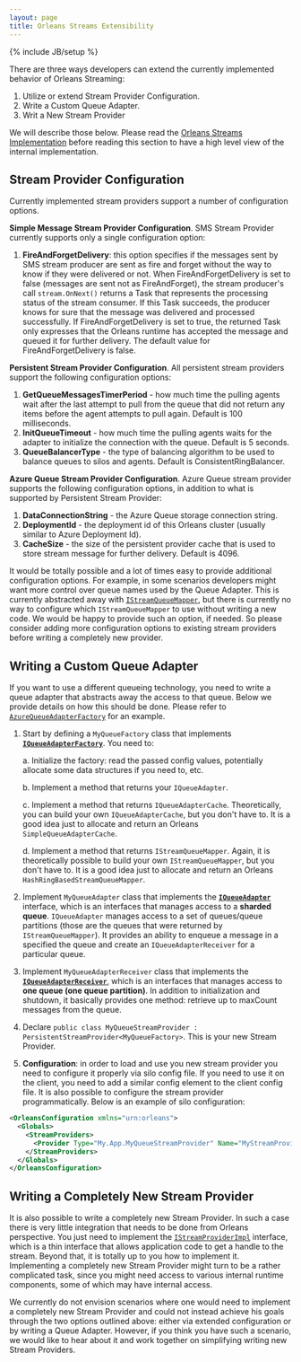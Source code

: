 ```yaml
---
layout: page
title: Orleans Streams Extensibility
---
```

{% include JB/setup %}

There are three ways developers can extend the currently implemented behavior of Orleans Streaming:

1. Utilize or extend Stream Provider Configuration.
2. Write a Custom Queue Adapter.
3. Writ a New Stream Provider

We will describe those below. Please read the [Orleans Streams Implementation](Streams-Implementation) before reading this section to have a high level view of the internal implementation.

## Stream Provider Configuration

Currently implemented stream providers support a number of configuration options.

**Simple Message Stream Provider Configuration**. SMS Stream Provider currently supports only a single configuration option:

1. **FireAndForgetDelivery**: this option specifies if the messages sent by SMS stream producer are sent as fire and forget without the way to know if they were delivered or not. When FireAndForgetDelivery is set to false (messages are sent not as FireAndForget), the stream producer's call `stream.OnNext()` returns a Task that represents the processing status of the stream consumer. If this Task succeeds, the producer knows for sure that the message was delivered and processed successfully. If FireAndForgetDelivery is set to true, the returned Task only expresses that the Orleans runtime has accepted the message and queued it for further delivery. The default value for FireAndForgetDelivery is false. 

**Persistent Stream Provider Configuration**. All persistent stream providers support the following configuration options:

1. **GetQueueMessagesTimerPeriod** - how much time the pulling agents wait after the last attempt to pull from the queue that did not return any items before the agent attempts to pull again. Default is 100 milliseconds.
2. **InitQueueTimeout** - how much time the pulling agents waits for the adapter to initialize the connection with the queue. Default is 5 seconds.
3. **QueueBalancerType** - the type of balancing algorithm to be used to balance queues to silos and agents. Default is ConsistentRingBalancer.

**Azure Queue Stream Provider Configuration**. Azure Queue stream provider supports the following configuration options, in addition to what is supported by Persistent Stream Provider:

1. **DataConnectionString** - the Azure Queue storage connection string.
2. **DeploymentId** - the deployment id of this Orleans cluster (usually similar to Azure Deployment Id).
3. **CacheSize** - the size of the persistent provider cache that is used to store stream message for further delivery. Default is 4096.

It would be totally possible and a lot of times easy to provide additional configuration options. For example, in some scenarios developers might want more control over  queue names used by the Queue Adapter. This is currently abstracted away with [`IStreamQueueMapper`](https://github.com/dotnet/orleans/blob/master/src/Orleans/Streams/QueueAdapters/IStreamQueueMapper.cs), but there is currently no way to configure which `IStreamQueueMapper` to use without writing a new code. We would be happy to provide such an option, if needed. So please consider adding more configuration options to existing stream providers before writing a completely new  provider.


## Writing a Custom Queue Adapter

If you want to use a different queueing technology, you need to write a queue adapter that abstracts away the access to that queue. Below we provide details on how this should be done. Please refer to [`AzureQueueAdapterFactory`](https://github.com/dotnet/orleans/blob/master/src/OrleansProviders/Streams/AzureQueue/AzureQueueAdapterFactory.cs) for an example.

1. Start by defining a `MyQueueFactory` class that implements [**`IQueueAdapterFactory`**](https://github.com/dotnet/orleans/blob/master/src/Orleans/Streams/QueueAdapters/IQueueAdapterFactory.cs). You need to:

     a. Initialize the factory: read the passed config values, potentially allocate some data structures if you need to, etc.
     
     b. Implement a method that returns your `IQueueAdapter`.
     
     c. Implement a method that returns `IQueueAdapterCache`. Theoretically, you can build your own `IQueueAdapterCache`, but you don't have to. It is a good idea just to allocate and return an Orleans `SimpleQueueAdapterCache`.
     
     d. Implement a method that returns `IStreamQueueMapper`. Again, it is theoretically possible to build your own `IStreamQueueMapper`, but you don't have to. It is a good idea just to allocate and return an Orleans `HashRingBasedStreamQueueMapper`. 

2. Implement `MyQueueAdapter` class that implements the [**`IQueueAdapter`**](https://github.com/dotnet/orleans/blob/master/src/Orleans/Streams/QueueAdapters/IQueueAdapter.cs) interface, which is an interfaces that manages access to a **sharded queue**. `IQueueAdapter` manages access to a set of queues/queue partitions (those are the queues that were returned by `IStreamQueueMapper`). It provides an ability to enqueue a message in a specified the queue and create an `IQueueAdapterReceiver` for a particular queue.

3. Implement `MyQueueAdapterReceiver` class that implements the [**`IQueueAdapterReceiver`**](https://github.com/dotnet/orleans/blob/master/src/Orleans/Streams/QueueAdapters/IQueueAdapterReceiver.cs), which is an interfaces that manages access to **one queue (one queue partition)**. In addition to initialization and shutdown, it basically provides one method: retrieve up to maxCount messages from the queue.

4. Declare `public class MyQueueStreamProvider : PersistentStreamProvider<MyQueueFactory>`. This is your new Stream Provider.

5. **Configuration**: in order to load and use you new stream provider you need to configure it properly via silo config file. If you need to use it on the client, you need to add a similar config element to the client config file. It is also possible to configure the stream provider programmatically. Below is an example of silo configuration:

``` xml
<OrleansConfiguration xmlns="urn:orleans">
  <Globals>
    <StreamProviders>
      <Provider Type="My.App.MyQueueStreamProvider" Name="MyStreamProvider" GetQueueMessagesTimerPeriod="100ms" AdditionalProperty="MyProperty"/>
    </StreamProviders>
  </Globals>
</OrleansConfiguration>
```

## Writing a Completely New Stream Provider

It is also possible to write a completely new Stream Provider. In such a case there is very little integration that needs to be done from Orleans perspective. You just need to implement the [`IStreamProviderImpl`](https://github.com/dotnet/orleans/blob/master/src/Orleans/Streams/Providers/IStreamProviderImpl.cs) interface, which is a thin interface that allows application code to get a handle to the stream. Beyond that, it is totally up to you how to implement it. Implementing a completely new Stream Provider might turn to be a rather complicated task, since you might need access to various internal runtime components, some of which may have internal access.

We currently do not envision scenarios where one would need to implement a completely new Stream Provider and could not instead achieve his goals through the two options outlined above: either via extended configuration or by writing a Queue Adapter. However, if you think you have such a scenario, we would like to hear about it and work together on simplifying writing new Stream Providers.

